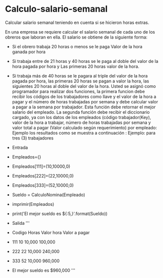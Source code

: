 # Calculo-salario-semanal
Calcular salario semanal teniendo en cuenta si se hicieron horas extras.

En una empresa se requiere calcular el salario semanal de cada uno de los obreros que
laboran en ella. El salario se obtiene de la siguiente forma:
- Si el obrero trabaja 20 horas o menos se le paga Valor de la hora ganada por hora
- Si trabaja entre de 21 horas y 40 horas se le paga al doble del valor de la hora
pagada por hora y Las primeras 20 horas valor de la hora.
- Si trabaja más de 40 horas se le pagara al triple del valor de la hora pagada por
hora, las primeras 20 horas se pagan a valor la hora, las siguientes 20 horas al
doble del valor de la hora.
Usted se asignó como programador para realizar dos funciones, la primera funcion debe
recibir los códigos de los trabajadores como llave y el valor de la hora a pagar y el número
de horas trabajadas por semana y debe calcular valor a pagar a la semana por trabajador.
Esta función debe retornar el mejor salario del empleado.
La segunda función debe recibir el diccionario cargado, ya con los datos de los empleados
(código trabajador(Key), valor de la hora a trabajar, número de horas trabajadas por
semana y valor total a pagar (Valor calculado según requerimiento) por empleado:
Ejemplo los resultados como se muestra a continuación :
Ejemplo: para tres (3) trabajadores 
- Entrada
- Empleados={}
- Empleados[111]=(10,10000,0)
- Empleados[222]=(22,10000,0)
- Empleados[333]=(52,10000,0)
- Sueldo = CalculoNomina(Empleado)
- imprimir(Empleados)
- print('El mejor sueldo es ${:5,}'.format(Sueldo))

- Salida
'''
- Codigo  Horas   Valor hora  Valor a pagar
- 111      10       10,000      100,000
- 222      22       10,000      240,000
- 333      52       10,000      960,000
- El mejor sueldo es $960,000
'''
